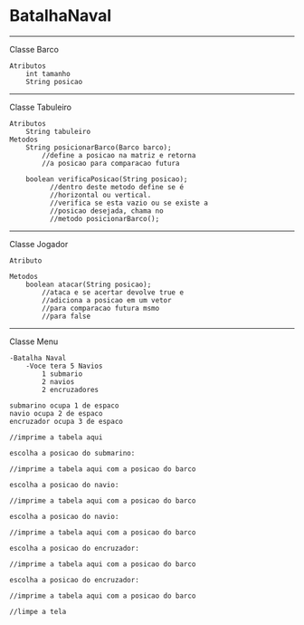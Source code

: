 # BatalhaNaval

--------------------------------------------
Classe Barco

    Atributos
        int tamanho
        String posicao

 --------------------------------------------
Classe Tabuleiro

    Atributos
        String tabuleiro
    Metodos 
        String posicionarBarco(Barco barco);
            //define a posicao na matriz e retorna
            //a posicao para comparacao futura

        boolean verificaPosicao(String posicao);
              //dentro deste metodo define se é      
              //horizontal ou vertical.
              //verifica se esta vazio ou se existe a          
              //posicao desejada, chama no 
              //metodo posicionarBarco();

---------------------------------------------
Classe Jogador

    Atributo

    Metodos
        boolean atacar(String posicao);
            //ataca e se acertar devolve true e 
            //adiciona a posicao em um vetor 
            //para comparacao futura msmo 
            //para false
  
  ----------------------------------------------
  Classe Menu
    
    -Batalha Naval
        -Voce tera 5 Navios
            1 submario
            2 navios
            2 encruzadores
        
    submarino ocupa 1 de espaco
    navio ocupa 2 de espaco
    encruzador ocupa 3 de espaco
    
    //imprime a tabela aqui
    
    escolha a posicao do submarino:
    
    //imprime a tabela aqui com a posicao do barco
    
    escolha a posicao do navio:
    
    //imprime a tabela aqui com a posicao do barco
    
    escolha a posicao do navio:
    
    //imprime a tabela aqui com a posicao do barco
    
    escolha a posicao do encruzador:
    
    //imprime a tabela aqui com a posicao do barco
    
    escolha a posicao do encruzador:
    
    //imprime a tabela aqui com a posicao do barco
    
    //limpe a tela
    
    
        

        

   
